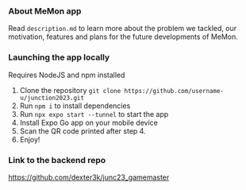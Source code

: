 ### About MeMon app

Read `description.md` to learn more about the problem we tackled, our motivation, features and plans for the future developments of MeMon.

### Launching the app locally 
Requires NodeJS and npm installed

1. Clone the repository `git clone https://github.com/username-u/junction2023.git`
3. Run `npm i` to install dependencies
4. Run `npx expo start --tunnel` to start the app
5. Install Expo Go app on your mobile device
6. Scan the QR code printed after step 4.
7. Enjoy!


### Link to the backend repo
https://github.com/dexter3k/junc23_gamemaster
